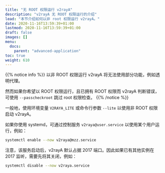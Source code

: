```yaml
---
title: "无 ROOT 权限运行 v2rayA"
description: "v2rayA 无 ROOT 权限运行的介绍"
lead: "本节介绍如何以非 root 权限运行 v2rayA。"
date: 2020-11-16T13:59:39+01:00
lastmod: 2020-11-16T13:59:39+01:00
draft: false
images: []
menu:
  docs:
    parent: "advanced-application"
toc: true
weight: 610
---
```


{{% notice info %}}
以非 ROOT 权限运行 v2rayA 将无法使用部分功能，例如透明代理。

然而如果你希望以 ROOT 权限运行，且已拥有 ROOT 权限而 v2rayA 判断错误，可使用 `--passcheckroot` 跳过 root 权限检查。
{{% /notice %}}

一般地，使用环境变量 `V2RAYA_LITE` 或命令行参数 `--lite` 以使用非 ROOT 权限启动 v2rayA。

如果你使用 systemd，可通过控制服务 `v2raya@user.service` 以使用某个用户运行，例如：

```bash
systemctl enable --now v2raya@mzz.service
```

注意，该服务启动后，v2rayA 默认占据 2017 端口。因此如果已有其他实例在 2017 监听，需要先将其关闭，例如：

```bash
systemctl disable --now v2raya.service
```
